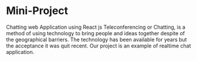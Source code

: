 # Mini-Project
Chatting web Application using React js
Teleconferencing or Chatting, is a method of using technology to bring people and ideas together despite of the geographical barriers. The technology has been available for years but the acceptance it was quit recent. Our project is an example of realtime chat application.

